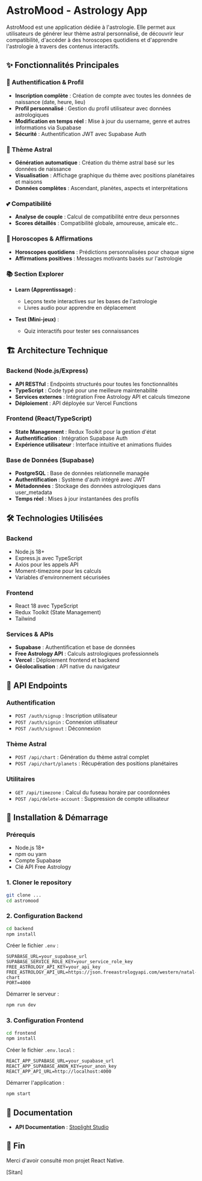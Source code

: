 # AstroMood - Astrology App

AstroMood est une application dédiée à l'astrologie. Elle permet aux utilisateurs de générer leur thème astral personnalisé, de découvrir leur compatibilité, d'accéder à des horoscopes quotidiens et d'apprendre l'astrologie à travers des contenus interactifs.

## ✨ Fonctionnalités Principales

### 🔐 Authentification & Profil

- **Inscription complète** : Création de compte avec toutes les données de naissance (date, heure, lieu)
- **Profil personnalisé** : Gestion du profil utilisateur avec données astrologiques
- **Modification en temps réel** : Mise à jour du username, genre et autres informations via Supabase
- **Sécurité** : Authentification JWT avec Supabase Auth

### 🌟 Thème Astral

- **Génération automatique** : Création du thème astral basé sur les données de naissance
- **Visualisation** : Affichage graphique du thème avec positions planétaires et maisons
- **Données complètes** : Ascendant, planètes, aspects et interprétations

### 💕 Compatibilité

- **Analyse de couple** : Calcul de compatibilité entre deux personnes
- **Scores détaillés** : Compatibilité globale, amoureuse, amicale etc..

### 📅 Horoscopes & Affirmations

- **Horoscopes quotidiens** : Prédictions personnalisées pour chaque signe
- **Affirmations positives** : Messages motivants basés sur l'astrologie

### 📚 Section Explorer

- **Learn (Apprentissage)** :

  - Leçons texte interactives sur les bases de l'astrologie
  - Livres audio pour apprendre en déplacement

- **Test (Mini-jeux)** :
  - Quiz interactifs pour tester ses connaissances

## 🏗️ Architecture Technique

### Backend (Node.js/Express)

- **API RESTful** : Endpoints structurés pour toutes les fonctionnalités
- **TypeScript** : Code typé pour une meilleure maintenabilité
- **Services externes** : Intégration Free Astrology API et calculs timezone
- **Déploiement** : API déployée sur Vercel Functions

### Frontend (React/TypeScript)

- **State Management** : Redux Toolkit pour la gestion d'état
- **Authentification** : Intégration Supabase Auth
- **Expérience utilisateur** : Interface intuitive et animations fluides

### Base de Données (Supabase)

- **PostgreSQL** : Base de données relationnelle managée
- **Authentification** : Système d'auth intégré avec JWT
- **Métadonnées** : Stockage des données astrologiques dans user_metadata
- **Temps réel** : Mises à jour instantanées des profils

## 🛠️ Technologies Utilisées

### Backend

- Node.js 18+
- Express.js avec TypeScript
- Axios pour les appels API
- Moment-timezone pour les calculs
- Variables d'environnement sécurisées

### Frontend

- React 18 avec TypeScript
- Redux Toolkit (State Management)
- Tailwind

### Services & APIs

- **Supabase** : Authentification et base de données
- **Free Astrology API** : Calculs astrologiques professionnels
- **Vercel** : Déploiement frontend et backend
- **Géolocalisation** : API native du navigateur

## 📡 API Endpoints

### Authentification

- `POST /auth/signup` : Inscription utilisateur
- `POST /auth/signin` : Connexion utilisateur
- `POST /auth/signout` : Déconnexion

### Thème Astral

- `POST /api/chart` : Génération du thème astral complet
- `POST /api/chart/planets` : Récupération des positions planétaires

### Utilitaires

- `GET /api/timezone` : Calcul du fuseau horaire par coordonnées
- `POST /api/delete-account` : Suppression de compte utilisateur

## 🚀 Installation & Démarrage

### Prérequis

- Node.js 18+
- npm ou yarn
- Compte Supabase
- Clé API Free Astrology

### 1. Cloner le repository

```bash
git clone ...
cd astromood
```

### 2. Configuration Backend

```bash
cd backend
npm install
```

Créer le fichier `.env` :

```env
SUPABASE_URL=your_supabase_url
SUPABASE_SERVICE_ROLE_KEY=your_service_role_key
FREE_ASTROLOGY_API_KEY=your_api_key
FREE_ASTROLOGY_API_URL=https://json.freeastrologyapi.com/western/natal-chart
PORT=4000
```

Démarrer le serveur :

```bash
npm run dev
```

### 3. Configuration Frontend

```bash
cd frontend
npm install
```

Créer le fichier `.env.local` :

```env
REACT_APP_SUPABASE_URL=your_supabase_url
REACT_APP_SUPABASE_ANON_KEY=your_anon_key
REACT_APP_API_URL=http://localhost:4000
```

Démarrer l'application :

```bash
npm start
```

## 📄 Documentation

- **API Documentation** : [Stoplight Studio](https://school-test.stoplight.io/docs/astromood/886eb4db2b19b-astro-mood-api)

## 🎯 Fin

Merci d'avoir consulté mon projet React Native.

[Sitan]
